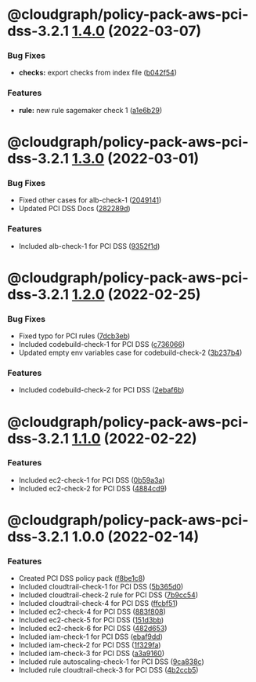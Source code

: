 # @cloudgraph/policy-pack-aws-pci-dss-3.2.1 [1.4.0](https://gitlab.com/auto-cloud/cloudgraph/policy-packs/compare/@cloudgraph/policy-pack-aws-pci-dss-3.2.1@1.3.0...@cloudgraph/policy-pack-aws-pci-dss-3.2.1@1.4.0) (2022-03-07)


### Bug Fixes

* **checks:** export checks from index file ([b042f54](https://gitlab.com/auto-cloud/cloudgraph/policy-packs/commit/b042f54b6e6ba552a58803f3a368de42a059566a))


### Features

* **rule:** new rule sagemaker check 1 ([a1e6b29](https://gitlab.com/auto-cloud/cloudgraph/policy-packs/commit/a1e6b291b8cecd3e241002731efe593976a6742c))

# @cloudgraph/policy-pack-aws-pci-dss-3.2.1 [1.3.0](https://gitlab.com/auto-cloud/cloudgraph/policy-packs/compare/@cloudgraph/policy-pack-aws-pci-dss-3.2.1@1.2.0...@cloudgraph/policy-pack-aws-pci-dss-3.2.1@1.3.0) (2022-03-01)


### Bug Fixes

* Fixed other cases for alb-check-1 ([2049141](https://gitlab.com/auto-cloud/cloudgraph/policy-packs/commit/20491414601725911494787e7e880149d7d0a808))
* Updated PCI DSS Docs ([282289d](https://gitlab.com/auto-cloud/cloudgraph/policy-packs/commit/282289d05ce1f6ba692f6c887fbe8c9c02afd49a))


### Features

* Included alb-check-1 for PCI DSS ([9352f1d](https://gitlab.com/auto-cloud/cloudgraph/policy-packs/commit/9352f1d5ef314e97b3dfbc6c3386164f8075fe2f))

# @cloudgraph/policy-pack-aws-pci-dss-3.2.1 [1.2.0](https://gitlab.com/auto-cloud/cloudgraph/policy-packs/compare/@cloudgraph/policy-pack-aws-pci-dss-3.2.1@1.1.0...@cloudgraph/policy-pack-aws-pci-dss-3.2.1@1.2.0) (2022-02-25)


### Bug Fixes

* Fixed typo for PCI rules ([7dcb3eb](https://gitlab.com/auto-cloud/cloudgraph/policy-packs/commit/7dcb3ebbc39ee69ba47872c7ad8ad3a7b89468bf))
* Included codebuild-check-1 for PCI DSS ([c736066](https://gitlab.com/auto-cloud/cloudgraph/policy-packs/commit/c7360666d162efbc5322ccbfb126609c70bd272f))
* Updated empty env variables case for codebuild-check-2 ([3b237b4](https://gitlab.com/auto-cloud/cloudgraph/policy-packs/commit/3b237b4c2d0f5100cbd1860d81f4fc6c5ed27729))


### Features

* Included codebuild-check-2 for PCI DSS ([2ebaf6b](https://gitlab.com/auto-cloud/cloudgraph/policy-packs/commit/2ebaf6bd444de6106d88a5ea889e8b433d25371d))

# @cloudgraph/policy-pack-aws-pci-dss-3.2.1 [1.1.0](https://gitlab.com/auto-cloud/cloudgraph/policy-packs/compare/@cloudgraph/policy-pack-aws-pci-dss-3.2.1@1.0.0...@cloudgraph/policy-pack-aws-pci-dss-3.2.1@1.1.0) (2022-02-22)


### Features

* Included ec2-check-1 for PCI DSS ([0b59a3a](https://gitlab.com/auto-cloud/cloudgraph/policy-packs/commit/0b59a3a479d031b8cec13046fdfe66ec2bcbb7d8))
* Included ec2-check-2 for PCI DSS ([4884cd9](https://gitlab.com/auto-cloud/cloudgraph/policy-packs/commit/4884cd9b0a1cf092f04507b2834b3c12ab163807))

# @cloudgraph/policy-pack-aws-pci-dss-3.2.1 1.0.0 (2022-02-14)


### Features

* Created PCI DSS policy pack ([f8be1c8](https://gitlab.com/auto-cloud/cloudgraph/policy-packs/commit/f8be1c803daddb7f17bc5a10d3d9b7df29ba9c82))
* Included cloudtrail-check-1 for PCI DSS ([5b365d0](https://gitlab.com/auto-cloud/cloudgraph/policy-packs/commit/5b365d0b8b8652aa2d50790643aaf3c291637672))
* Included cloudtrail-check-2 rule for PCI DSS ([7b9cc54](https://gitlab.com/auto-cloud/cloudgraph/policy-packs/commit/7b9cc541b6dee8b758f6f468375cc76a5be0c225))
* Included cloudtrail-check-4 for PCI DSS ([ffcbf51](https://gitlab.com/auto-cloud/cloudgraph/policy-packs/commit/ffcbf511a1c3b53acfb223669b104f470ebc9f4f))
* Included ec2-check-4 for PCI DSS ([883f808](https://gitlab.com/auto-cloud/cloudgraph/policy-packs/commit/883f808492903a2e6bf58491bec8b0cdf03f7328))
* Included ec2-check-5 for PCI DSS ([151d3bb](https://gitlab.com/auto-cloud/cloudgraph/policy-packs/commit/151d3bbfe5c3b8ee90ebe0a5409902833ccefdad))
* Included ec2-check-6 for PCI DSS ([482d653](https://gitlab.com/auto-cloud/cloudgraph/policy-packs/commit/482d653d3eb39944cc10bf149954b693a645490e))
* Included iam-check-1 for PCI DSS ([ebaf9dd](https://gitlab.com/auto-cloud/cloudgraph/policy-packs/commit/ebaf9ddfd066cfb84273c04c2aea10874bb78c7f))
* Included iam-check-2 for PCI DSS ([1f329fa](https://gitlab.com/auto-cloud/cloudgraph/policy-packs/commit/1f329fa4a68ea5aef31c3108e0ed88c97248d902))
* Included iam-check-3 for PCI DSS ([a3a9160](https://gitlab.com/auto-cloud/cloudgraph/policy-packs/commit/a3a91607781374073cb9d75d154e490626a1f310))
* Included rule autoscaling-check-1 for PCI DSS ([9ca838c](https://gitlab.com/auto-cloud/cloudgraph/policy-packs/commit/9ca838c6808273ff8dab9d4f723d986f472416a2))
* Included rule cloudtrail-check-3 for PCI DSS ([4b2ccb5](https://gitlab.com/auto-cloud/cloudgraph/policy-packs/commit/4b2ccb5edf5c0934d73cb4d35c7e260b06064910))
